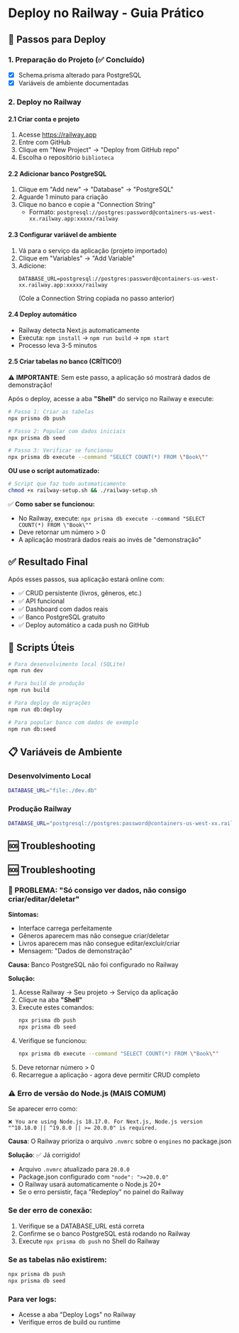 # Deploy no Railway - Guia Prático

## 🚀 Passos para Deploy

### 1. Preparação do Projeto (✅ Concluído)

- [x] Schema.prisma alterado para PostgreSQL
- [x] Variáveis de ambiente documentadas

### 2. Deploy no Railway

#### 2.1 Criar conta e projeto

1. Acesse https://railway.app
2. Entre com GitHub
3. Clique em "New Project" → "Deploy from GitHub repo"
4. Escolha o repositório `biblioteca`

#### 2.2 Adicionar banco PostgreSQL

1. Clique em "Add new" → "Database" → "PostgreSQL"
2. Aguarde 1 minuto para criação
3. Clique no banco e copie a "Connection String"
   - Formato: `postgresql://postgres:password@containers-us-west-xx.railway.app:xxxxx/railway`

#### 2.3 Configurar variável de ambiente

1. Vá para o serviço da aplicação (projeto importado)
2. Clique em "Variables" → "Add Variable"
3. Adicione:
   ```
   DATABASE_URL=postgresql://postgres:password@containers-us-west-xx.railway.app:xxxxx/railway
   ```
   (Cole a Connection String copiada no passo anterior)

#### 2.4 Deploy automático

- Railway detecta Next.js automaticamente
- Executa: `npm install` → `npm run build` → `npm start`
- Processo leva 3-5 minutos

#### 2.5 Criar tabelas no banco (CRÍTICO!)

⚠️ **IMPORTANTE**: Sem este passo, a aplicação só mostrará dados de demonstração!

Após o deploy, acesse a aba **"Shell"** do serviço no Railway e execute:

```bash
# Passo 1: Criar as tabelas
npx prisma db push

# Passo 2: Popular com dados iniciais
npx prisma db seed

# Passo 3: Verificar se funcionou
npx prisma db execute --command "SELECT COUNT(*) FROM \"Book\""
```

**OU use o script automatizado:**
```bash
# Script que faz tudo automaticamente
chmod +x railway-setup.sh && ./railway-setup.sh
```

✅ **Como saber se funcionou:**
- No Railway, execute: `npx prisma db execute --command "SELECT COUNT(*) FROM \"Book\""`
- Deve retornar um número > 0
- A aplicação mostrará dados reais ao invés de "demonstração"

## ✅ Resultado Final

Após esses passos, sua aplicação estará online com:

- ✅ CRUD persistente (livros, gêneros, etc.)
- ✅ API funcional
- ✅ Dashboard com dados reais
- ✅ Banco PostgreSQL gratuito
- ✅ Deploy automático a cada push no GitHub

## 🔧 Scripts Úteis

```bash
# Para desenvolvimento local (SQLite)
npm run dev

# Para build de produção
npm run build

# Para deploy de migrações
npm run db:deploy

# Para popular banco com dados de exemplo
npm run db:seed
```

## 📋 Variáveis de Ambiente

### Desenvolvimento Local

```bash
DATABASE_URL="file:./dev.db"
```

### Produção Railway

```bash
DATABASE_URL="postgresql://postgres:password@containers-us-west-xx.railway.app:xxxxx/railway"
```

## 🆘 Troubleshooting

## 🆘 Troubleshooting

### 🚨 PROBLEMA: "Só consigo ver dados, não consigo criar/editar/deletar"

**Sintomas:**
- Interface carrega perfeitamente
- Gêneros aparecem mas não consegue criar/deletar
- Livros aparecem mas não consegue editar/excluir/criar
- Mensagem: "Dados de demonstração"

**Causa:** Banco PostgreSQL não foi configurado no Railway

**Solução:**
1. Acesse Railway → Seu projeto → Serviço da aplicação
2. Clique na aba **"Shell"** 
3. Execute estes comandos:
   ```bash
   npx prisma db push
   npx prisma db seed
   ```
4. Verifique se funcionou:
   ```bash
   npx prisma db execute --command "SELECT COUNT(*) FROM \"Book\""
   ```
5. Deve retornar número > 0
6. Recarregue a aplicação - agora deve permitir CRUD completo

### ⚠️ Erro de versão do Node.js (MAIS COMUM)

Se aparecer erro como:

```
❌ You are using Node.js 18.17.0. For Next.js, Node.js version "^18.18.0 || ^19.8.0 || >= 20.0.0" is required.
```

**Causa**: O Railway prioriza o arquivo `.nvmrc` sobre o `engines` no package.json

**Solução**: ✅ Já corrigido!

- Arquivo `.nvmrc` atualizado para `20.0.0`
- Package.json configurado com `"node": ">=20.0.0"`
- O Railway usará automaticamente o Node.js 20+
- Se o erro persistir, faça "Redeploy" no painel do Railway

### Se der erro de conexão:

1. Verifique se a DATABASE_URL está correta
2. Confirme se o banco PostgreSQL está rodando no Railway
3. Execute `npx prisma db push` no Shell do Railway

### Se as tabelas não existirem:

```bash
npx prisma db push
npx prisma db seed
```

### Para ver logs:

- Acesse a aba "Deploy Logs" no Railway
- Verifique erros de build ou runtime
